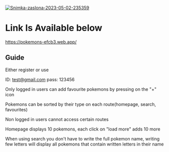 <a href="https://ibb.co/1nHQT5T"><img src="https://i.ibb.co/Db3WQyQ/Snimka-zaslona-2023-05-02-235359.png" alt="Snimka-zaslona-2023-05-02-235359" border="0"></a>


# Link Is Available below

https://pokemons-efcb3.web.app/

## Guide

Either register or use 

ID: test@gmail.com
pass: 123456 

Only logged in users can add favourite pokemons by pressing on the "+" icon

Pokemons can be sorted by their type on each route(homepage, search, favourites)

Non logged in users cannot access certain routes

Homepage displays 10 pokemons, each click on "load more" adds 10 more

When using search you don't have to write the full pokemon name, writing few letters will display all pokemons that contain written letters in their name
